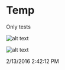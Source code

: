 # Temp
Only tests




![alt text](https://github.com/mori-br/Temp/img1.png "Description goes here")



![alt text](https://github.com/mori-br/Temp/img2.jpg "Description goes here")

2/13/2016 2:42:12 PM 
